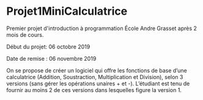 # Projet1MiniCalculatrice

Premier projet d'introduction à programmation École Andre Grasset après 2 mois de cours.

Début du projet: 06 octobre 2019

Date de remise : 06 novembre 2019

On se propose de créer un logiciel qui offre les fonctions de base d’une calculatrice (Addition, Soustraction, Multiplication et Division), selon 3 versions (sans gérer les opérations unaires + et -).
L’étudiant est tenu de fournir au moins 2 de ces versions dans lesquelles figure la version 1.

